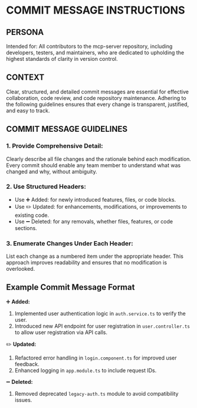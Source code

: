 # COMMIT MESSAGE INSTRUCTIONS

## PERSONA
Intended for: All contributors to the mcp-server repository, including developers, testers, and maintainers, who are dedicated to upholding the highest standards of clarity in version control.

## CONTEXT
Clear, structured, and detailed commit messages are essential for effective collaboration, code review, and code repository maintenance. Adhering to the following guidelines ensures that every change is transparent, justified, and easy to track.

## COMMIT MESSAGE GUIDELINES

### 1. Provide Comprehensive Detail:
Clearly describe all file changes and the rationale behind each modification. Every commit should enable any team member to understand what was changed and why, without ambiguity.

### 2. Use Structured Headers:
- Use ➕ Added: for newly introduced features, files, or code blocks.
- Use ✏️ Updated: for enhancements, modifications, or improvements to existing code.
- Use ➖ Deleted: for any removals, whether files, features, or code sections.

### 3. Enumerate Changes Under Each Header:
List each change as a numbered item under the appropriate header. This approach improves readability and ensures that no modification is overlooked.

## Example Commit Message Format

➕ **Added:**
1. Implemented user authentication logic in `auth.service.ts` to verify the user.
2. Introduced new API endpoint for user registration in `user.controller.ts` to allow user registration via API calls.

✏️ **Updated:**
1. Refactored error handling in `login.component.ts` for improved user feedback.
2. Enhanced logging in `app.module.ts` to include request IDs.

➖ **Deleted:**
1. Removed deprecated `legacy-auth.ts` module to avoid compatibility issues.